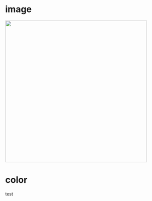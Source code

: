 
# image

<img src="/path/to/img.jpg" width="450px"></img><br/>

# color
test
<span style="color:#ABF200"></span>